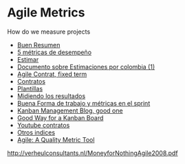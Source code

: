 Agile Metrics
====

How do we measure projects

* [Buen Resumen](https://proyectosagiles.org/2008/12/07/metricas-agiles-cuadro-mandos-balanceado-scrum/)
* [5 métricas de desempeño](http://www.pmoinformatica.com/2012/08/5-metricas-para-proyectos-de-desarrollo.html)
* [Estimar](https://proyectosagiles.org/2009/07/01/estimacion-planificacion-agil-quinto-encuentro-agil-barcelona/)
* [Documento sobre Estimaciones por colombia (1)](http://ojs.tdea.edu.co/index.php/cuadernoactiva/article/view/111/98)
* [Agile Contrat, fixed term](http://www.pmoinformatica.com/2012/08/el-desarrollo-agil-en-un-entorno-de.html)
* [Contratos](https://proyectosagiles.org/2008/11/16/contrato-agil-scrum/)
* [Plantillas](http://www.pmoinformatica.com/search/label/Plantillas%20y%20Formatos)
* [Midiendo los resultados](http://www.scrumsense.com/wp-content/uploads/2009/10/Measuring-for-Results-2-small.pdf)
* [Buena Forma de trabajo y métricas en el sprint](https://proyectosagiles.org/2009/11/08/metricas-iteracion-scrum-sprint-metrics/)
* [Kanban Management Blog, good one](http://www.xqa.com.ar/visualmanagement/)
* [Good Way for a Kanban Board](https://proyectosagiles.org/2010/09/26/ejemplo-tablero-pizarra-tareas-scrum-taskboard/)
* [Youtube contratos](https://www.youtube.com/watch?v=oAyIJReSAJo&list=PLhE6PVDdZ3dLSS42FLcwYLcH3pldS71MT)
* [Otros indices](http://www.elproximopaso.net/2013/08/3-otros-indicadores-de-scrum.html)
* [Agile: A Quality Metric Tool](https://www.scrumalliance.org/community/articles/2016/november/agile-a-quality-metric-tool?feed=articles)

http://verheulconsultants.nl/MoneyforNothingAgile2008.pdf

[1]: http://ojs.tdea.edu.co/index.php/cuadernoactiva/article/view/111